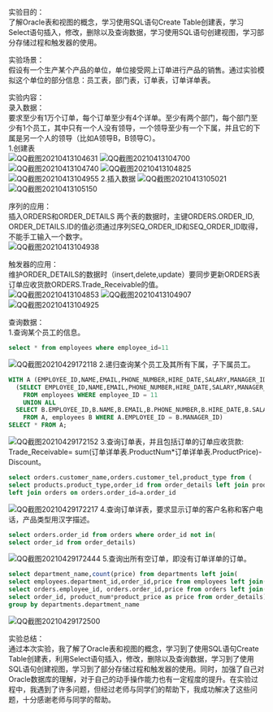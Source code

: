 实验目的：  
了解Oracle表和视图的概念，学习使用SQL语句Create Table创建表，学习Select语句插入，修改，删除以及查询数据，学习使用SQL语句创建视图，学习部分存储过程和触发器的使用。  

实验场景：  
假设有一个生产某个产品的单位，单位接受网上订单进行产品的销售。通过实验模拟这个单位的部分信息：员工表，部门表，订单表，订单详单表。  

实验内容：  
录入数据：  
要求至少有1万个订单，每个订单至少有4个详单。至少有两个部门，每个部门至少有1个员工，其中只有一个人没有领导，一个领导至少有一个下属，并且它的下属是另一个人的领导（比如A领导B，B领导C）。  
1.创建表  
![QQ截图20210413104631](https://user-images.githubusercontent.com/44339160/116525334-fd567180-a90a-11eb-837c-cc7a7c9f91a8.png)
![QQ截图20210413104700](https://user-images.githubusercontent.com/44339160/116525350-00516200-a90b-11eb-9f87-a38419f35ced.png)
![QQ截图20210413104740](https://user-images.githubusercontent.com/44339160/116525374-08a99d00-a90b-11eb-97bd-aaade92bd5c9.png) 
![QQ截图20210413104825](https://user-images.githubusercontent.com/44339160/116525862-8b325c80-a90b-11eb-8df6-bae79f44375c.png)
![QQ截图20210413104955](https://user-images.githubusercontent.com/44339160/116526256-fb40e280-a90b-11eb-8b95-9232f8549e49.png)
2.插入数据
![QQ截图20210413105021](https://user-images.githubusercontent.com/44339160/116526299-07c53b00-a90c-11eb-9a20-ab8a34c966b9.png)
![QQ截图20210413105150](https://user-images.githubusercontent.com/44339160/116526332-127fd000-a90c-11eb-99ec-a8ca44d741d2.png)

序列的应用：  
插入ORDERS和ORDER_DETAILS 两个表的数据时，主键ORDERS.ORDER_ID, ORDER_DETAILS.ID的值必须通过序列SEQ_ORDER_ID和SEQ_ORDER_ID取得，不能手工输入一个数字。  
![QQ截图20210413104938](https://user-images.githubusercontent.com/44339160/116525951-a69d6780-a90b-11eb-8782-ad21142b3fda.png)

触发器的应用：  
维护ORDER_DETAILS的数据时（insert,delete,update）要同步更新ORDERS表订单应收货款ORDERS.Trade_Receivable的值。  
![QQ截图20210413104853](https://user-images.githubusercontent.com/44339160/116526050-c16fdc00-a90b-11eb-8f05-fe2bf9725fb5.png)
![QQ截图20210413104907](https://user-images.githubusercontent.com/44339160/116526054-c2a10900-a90b-11eb-9ed2-730748a83a6e.png)
![QQ截图20210413104925](https://user-images.githubusercontent.com/44339160/116526058-c3d23600-a90b-11eb-8a03-46e8c4d4e336.png)

查询数据：  
1.查询某个员工的信息。  
```sql
select * from employees where employee_id=11
```
![QQ截图20210429172118](https://user-images.githubusercontent.com/44339160/116530070-30e7ca80-a910-11eb-89ff-2e6711bd3c58.png)
2.递归查询某个员工及其所有下属，子下属员工。  
```sql
WITH A (EMPLOYEE_ID,NAME,EMAIL,PHONE_NUMBER,HIRE_DATE,SALARY,MANAGER_ID,DEPARTMENT_ID) AS
  (SELECT EMPLOYEE_ID,NAME,EMAIL,PHONE_NUMBER,HIRE_DATE,SALARY,MANAGER_ID,DEPARTMENT_ID
    FROM employees WHERE employee_ID = 11
    UNION ALL
  SELECT B.EMPLOYEE_ID,B.NAME,B.EMAIL,B.PHONE_NUMBER,B.HIRE_DATE,B.SALARY,B.MANAGER_ID,B.DEPARTMENT_ID
    FROM A, employees B WHERE A.EMPLOYEE_ID = B.MANAGER_ID)
SELECT * FROM A;
```
![QQ截图20210429172152](https://user-images.githubusercontent.com/44339160/116530116-3d6c2300-a910-11eb-83e2-5869bab88266.png)
3.查询订单表，并且包括订单的订单应收货款: Trade_Receivable= sum(订单详单表.ProductNum*订单详单表.ProductPrice)- Discount。  
```sql
select orders.customer_name,orders.customer_tel,product_type from (
select products.product_type,order_id from order_details left join products on order_details.product_name=products.product_name)a
left join orders on orders.order_id=a.order_id
```
![QQ截图20210429172217](https://user-images.githubusercontent.com/44339160/116530199-57a60100-a910-11eb-8950-912fb17f6162.png)
4.查询订单详表，要求显示订单的客户名称和客户电话，产品类型用汉字描述。  
```sql
select orders.order_id from orders where order_id not in(
select order_id from order_details)
```
![QQ截图20210429172444](https://user-images.githubusercontent.com/44339160/116530241-65f41d00-a910-11eb-939e-fa48ab574dc8.png)
5.查询出所有空订单，即没有订单详单的订单。  
```sql
select department_name,count(price) from departments left join(
select employees.department_id,order_id,price from employees left join(
select orders.employee_id, orders.order_id,price from orders left join( 
select order_id, product_num*product_price as price from order_details)a on a.order_id=orders.order_id)b on b.employee_id=employees.employee_id)c on c.department_id=departments.department_id
group by departments.department_name
```
![QQ截图20210429172500](https://user-images.githubusercontent.com/44339160/116530281-6f7d8500-a910-11eb-895a-37067afb6118.png) 

实验总结：  
通过本次实验，我了解了Oracle表和视图的概念，学习到了使用SQL语句Create Table创建表，利用Select语句插入，修改，删除以及查询数据，学习到了使用SQL语句创建视图，学习到了部分存储过程和触发器的使用。同时，加强了自己对Oracle数据库的理解，对于自己的动手操作能力也有一定程度的提升。在实验过程中，我遇到了许多问题，但经过老师与同学们的帮助下，我成功解决了这些问题，十分感谢老师与同学的帮助。
